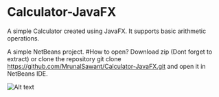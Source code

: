 # Calculator-JavaFX
A simple Calculator created using JavaFX.
It supports basic arithmetic operations.

A simple NetBeans project.
#How to open?
Download zip (Dont forget to extract) or clone the repository
git clone https://github.com/MrunalSawant/Calculator-JavaFX.git
and open it in NetBeans IDE.

![Alt text](https://github.com/MrunalSawant/Calculator-JavaFX/blob/master/src/calculatorjavafx/JavaFxCalculator.png?raw=true "JavaFx Calculator")
